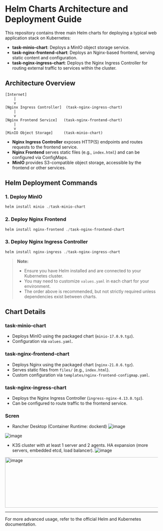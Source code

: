# Helm Charts Architecture and Deployment Guide

This repository contains three main Helm charts for deploying a typical web application stack on Kubernetes:

- **task-minio-chart**: Deploys a MinIO object storage service.
- **task-nginx-frontend-chart**: Deploys an Nginx-based frontend, serving static content and configuration.
- **task-nginx-ingress-chart**: Deploys the Nginx Ingress Controller for routing external traffic to services within the cluster.

## Architecture Overview

```
[Internet]
    |
    v
[Nginx Ingress Controller]  (task-nginx-ingress-chart)
    |
    v
[Nginx Frontend Service]   (task-nginx-frontend-chart)
    |
    v
[MinIO Object Storage]     (task-minio-chart)
```

- **Nginx Ingress Controller** exposes HTTP(S) endpoints and routes requests to the frontend service.
- **Nginx Frontend** serves static files (e.g., `index.html`) and can be configured via ConfigMaps.
- **MinIO** provides S3-compatible object storage, accessible by the frontend or other services.

## Helm Deployment Commands

### 1. Deploy MinIO
```powershell
helm install minio ./task-minio-chart
```

### 2. Deploy Nginx Frontend
```powershell
helm install nginx-frontend ./task-nginx-frontend-chart
```

### 3. Deploy Nginx Ingress Controller
```powershell
helm install nginx-ingress ./task-nginx-ingress-chart
```

> **Note:**
> - Ensure you have Helm installed and are connected to your Kubernetes cluster.
> - You may need to customize `values.yaml` in each chart for your environment.
> - The order above is recommended, but not strictly required unless dependencies exist between charts.

## Chart Details

### task-minio-chart
- Deploys MinIO using the packaged chart (`minio-17.0.9.tgz`).
- Configuration via `values.yaml`.

### task-nginx-frontend-chart
- Deploys Nginx using the packaged chart (`nginx-21.0.6.tgz`).
- Serves static files from `files/` (e.g., `index.html`).
- Custom configuration via `templates/nginx-frontend-configmap.yaml`.

### task-nginx-ingress-chart
- Deploys the Nginx Ingress Controller (`ingress-nginx-4.13.0.tgz`).
- Can be configured to route traffic to the frontend service.

### Scren
- Rancher Desktop (Container Runtime: dockerd)
  ![image](https://github.com/user-attachments/assets/43e81d6c-12df-4f2a-932c-6c7bfd33d8a0)

 ![image](https://github.com/user-attachments/assets/f40e2493-4479-4cdd-90d1-9552f1a088d6)
- K3S cluster with at least 1 server and 2 agents. HA expansion (more servers, embedded etcd, load balancer).
![image](https://github.com/user-attachments/assets/662058ff-1627-4812-914e-215e6e5f9711)
<img width="918" height="166" alt="image" src="https://github.com/user-attachments/assets/4c087073-9451-4801-9adf-ade68ea9a5a0" />



---

For more advanced usage, refer to the official Helm and Kubernetes documentation.
